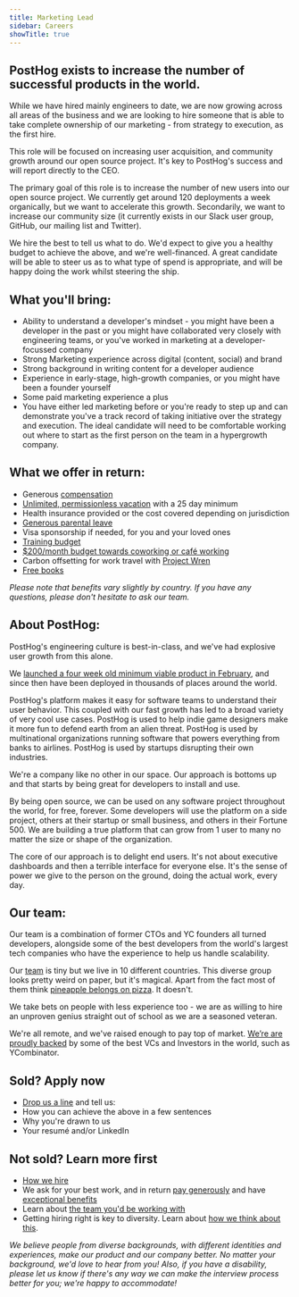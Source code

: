 ```yaml
---
title: Marketing Lead
sidebar: Careers
showTitle: true
---
```

## PostHog exists to increase the number of successful products in the world.

While we have hired mainly engineers to date, we are now growing across all areas of the business and we are looking to hire someone that is able to take complete ownership of our marketing - from strategy to execution, as the first hire.

This role will be focused on increasing user acquisition, and community growth around our open source project. It's key to PostHog's success and will report directly to the CEO.

The primary goal of this role is to increase the number of new users into our open source project. We currently get around 120 deployments a week organically, but we want to accelerate this growth. Secondarily, we want to increase our community size (it currently exists in our Slack user group, GitHub, our mailing list and Twitter). 

We hire the best to tell us what to do. We'd expect to give you a healthy budget to achieve the above, and we're well-financed. A great candidate will be able to steer us as to what type of spend is appropriate, and will be happy doing the work whilst steering the ship. 

## What you'll bring:
* Ability to understand a developer's mindset - you might have been a developer in the past or you might have collaborated very closely with engineering teams, or you've worked in marketing at a developer-focussed company
* Strong Marketing experience across digital (content, social) and brand
* Strong background in writing content for a developer audience
* Experience in early-stage, high-growth companies, or you might have been a founder yourself
* Some paid marketing experience a plus
* You have either led marketing before or you're ready to step up and can demonstrate you've a track record of taking initiative over the strategy and execution. The ideal candidate will need to be comfortable working out where to start as the first person on the team in a hypergrowth company.

## What we offer in return:
* Generous [compensation](/handbook/people/compensation)
* [Unlimited, permissionless vacation](/handbook/people/time-off) with a 25 day minimum
* Health insurance provided or the cost covered depending on jurisdiction
* [Generous parental leave](/handbook/people/time-off)
* Visa sponsorship if needed, for you and your loved ones
* [Training budget](/handbook/people/training)
* [$200/month budget towards coworking or café working](/handbook/people/spending-money)
* Carbon offsetting for work travel with [Project Wren](https://www.wren.co/)
* [Free books](/handbook/people/training#books)

*Please note that benefits vary slightly by country. If you have any questions, please don't hesitate to ask our team.*

## About PostHog:

PostHog's engineering culture is best-in-class, and we've had explosive user growth from this alone.

We [launched a four week old minimum viable product in February](/handbook/company/story), and since then have been deployed in thousands of places around the world.

PostHog's platform makes it easy for software teams to understand their user behavior. This coupled with our fast growth has led to a broad variety of very cool use cases. PostHog is used to help indie game designers make it more fun to defend earth from an alien threat. PostHog is used by multinational organizations running software that powers everything from banks to airlines. PostHog is used by startups disrupting their own industries.

We're a company like no other in our space. Our approach is bottoms up and that starts by being great for developers to install and use.

By being open source, we can be used on any software project throughout the world, for free, forever. Some developers will use the platform on a side project, others at their startup or small business, and others in their Fortune 500. We are building a true platform that can grow from 1 user to many no matter the size or shape of the organization.

The core of our approach is to delight end users. It's not about executive dashboards and then a terrible interface for everyone else. It's the sense of power we give to the person on the ground, doing the actual work, every day.

## Our team:

Our team is a combination of former CTOs and YC founders all turned developers, alongside some of the best developers from the world's largest tech companies who have the experience to help us handle scalability.

Our [team](/handbook/company/team) is tiny but we live in 10 different countries. This diverse group looks pretty weird on paper, but it's magical. Apart from the fact most of them think [pineapple belongs on pizza](https://twitter.com/PostHogHQ/status/1319583079648923648). It doesn't.

We take bets on people with less experience too - we are as willing to hire an unproven genius straight out of school as we are a seasoned veteran.

We're all remote, and we've raised enough to pay top of market. [We’re are proudly backed](/handbook/strategy/investors) by some of the best VCs and Investors in the world, such as YCombinator.

## Sold? Apply now
* [Drop us a line](mailto:8D28C092E5@jobs.workablemail.com) and tell us:
* How you can achieve the above in a few sentences
* Why you're drawn to us
* Your resumé and/or LinkedIn

## Not sold? Learn more first
* [How we hire](/careers#the-process)
* We ask for your best work, and in return [pay generously](/handbook/people/compensation) and have [exceptional benefits](/careers/#benefits)
* Learn about [the team you'd be working with](/handbook/company/team)
* Getting hiring right is key to diversity. Learn about [how we think about this](/handbook/company/diversity).
 
*We believe people from diverse backgrounds, with different identities and experiences, make our product and our company better. No matter your background, we'd love to hear from you! Also, if you have a disability, please let us know if there's any way we can make the interview process better for you; we're happy to accommodate!*

